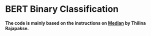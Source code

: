 # BERT Binary Classification

#### The code is mainly based on the instructions on [Median](https://medium.com/swlh/a-simple-guide-on-using-bert-for-text-classification-bbf041ac8d04) by Thilina Rajapakse.

